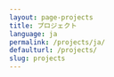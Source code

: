 ```yaml
---
layout: page-projects
title: プロジェクト
language: ja
permalink: /projects/ja/
defaulturl: /projects/
slug: projects
---
```

